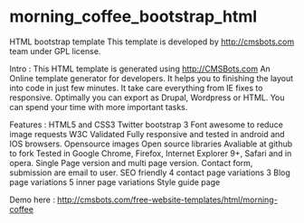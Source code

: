 # morning_coffee_bootstrap_html
HTML bootstrap template
This template is developed by http://cmsbots.com team under GPL license. 

Intro :
This HTML template is generated using http://CMSBots.com An Online template generator for developers. It helps you to finishing the layout into code in just few minutes. It take care everything from IE fixes to responsive. Optimally you can export as Drupal, Wordpress or HTML. You can spend your time with more important tasks.

Features :
HTML5 and CSS3
Twitter bootstrap 3
Font awesome to reduce image requests
W3C Validated
Fully responsive and tested in android and IOS browsers.
Opensource images
Open source libraries 
Avaliable at github to fork
Tested in Google Chrome, Firefox, Internet Explorer 9+, Safari and in opera.
Single Page version and multi page version.
Contact form, submission are email to user.
SEO friendly
4 contact page variations
3 Blog page variations
5 inner page variations 
Style guide page

Demo here : http://cmsbots.com/free-website-templates/html/morning-coffee
 
